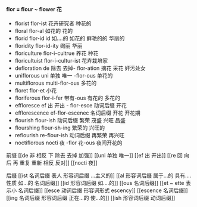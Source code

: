 #### flor = flour ~ flower 花

- florist flor-ist 花卉研究者 种花的
- floral flor-al 如花的 花的
- florid flor-id id 如....的 如花的 鲜艳的的 华丽的
- floridity flor-id-ity 绚丽 华丽
- floriculture flor-i-cultrue 养花 种花 
- floricultuist flor-i-cultur-ist 花卉栽培家
- defloration  de 除去 去掉- flor-ation  摘花 采花 奸污处女
- uniflorous uni 单独 唯一 -flor-ous  单花的
- multiflorous multi-flor-ous 多花的 
- floret  flor-et 小花
- floriferous flor-i-fer 带有-ous 有花的  多花的
- effloresce ef 出 开出 - flor-esce 动词后缀 开花
- efflorescence ef-flor-escenec 名词后缀 开花 开花期
- flourish flour-ish 动词后缀 繁荣 茂盛 兴旺 昌盛
- flourshing flour-sh-ing  繁荣的  兴旺的
- reflourish re-flour-ish 动词后缀  再繁荣 再兴旺
- noctiflorous nocti 夜 -flor 花-ous 夜间开花的


前缀
[[de   非 相反 下 除去 去掉 加强]]
[[uni 单独 唯一]]
[[ef 出 开出]]
[[re  回 向后  再 重复 重新 相反 反对]]
[[nocti 夜]]

后缀
[[ist  名词后缀 表人 形容词后缀 ...主义的]]
[[al 形容词后缀   属于...的  具有....性质  如...的   名词后缀]]
[[id 形容词后缀 如....的]]
[[ous 名词后缀]]
[[et  ~ ette 表示小 名词后缀]]
[[esce 动词后缀 形容词形式 escency]]
[[escence 名词后缀]]
[[ing  名词后缀 形容词后缀  正在...的 使...的]]
[[ish 形容词后缀  动词后缀]]